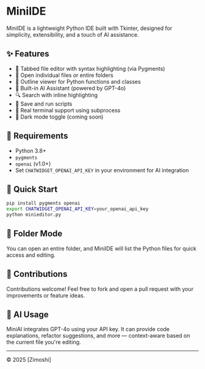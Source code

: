
# MiniIDE

MiniIDE is a lightweight Python IDE built with Tkinter, designed for simplicity, extensibility, and a touch of AI assistance.

## ✨ Features

- 📝 Tabbed file editor with syntax highlighting (via Pygments)
- 📂 Open individual files or entire folders
- 📜 Outline viewer for Python functions and classes
- 🤖 Built-in AI Assistant (powered by GPT-4o)
- 🔍 Search with inline highlighting
- 💾 Save and run scripts
- 💬 Real terminal support using subprocess
- 🌙 Dark mode toggle (coming soon)

## 🔧 Requirements

- Python 3.8+
- `pygments`
- `openai` (v1.0+)
- Set `CHATWIDGET_OPENAI_API_KEY` in your environment for AI integration

## 🚀 Quick Start

```bash
pip install pygments openai
export CHATWIDGET_OPENAI_API_KEY=your_openai_api_key
python minieditor.py
```

## 📁 Folder Mode

You can open an entire folder, and MiniIDE will list the Python files for quick access and editing.

## 🤝 Contributions

Contributions welcome! Feel free to fork and open a pull request with your improvements or feature ideas.

## 🧠 AI Usage

MiniAI integrates GPT-4o using your API key. It can provide code explanations, refactor suggestions, and more — context-aware based on the current file you're editing.

---

© 2025 [Zimoshi]
